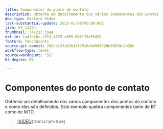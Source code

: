 ```yaml
---
title: Componentes do ponto de contato
description: Obtenha um detalhamento dos vários componentes dos pontos de contato e como eles são definidos. Este exemplo quebra componentes tanto de BT como de MTD.
doc-type: Feature Video
last-substantial-update: 2023-01-06T00:00:00Z
jira: KT-11324
thumbnail: 347213.jpeg
exl-id: fa4fdc0c-c313-4875-a605-04ff15455d2b
feature: Touchpoints
source-git-commit: 262cb13fa02b32f7918ebd569720b80078c2b28d
workflow-type: tm+mt
source-wordcount: '52'
ht-degree: 0%

---
```


# Componentes do ponto de contato

Obtenha um detalhamento dos vários componentes dos pontos de contato e como eles são definidos. Este exemplo quebra componentes tanto de BT como de MTD.

>[!VIDEO](https://video.tv.adobe.com/v/347213/?learn=on){transcript=true}
